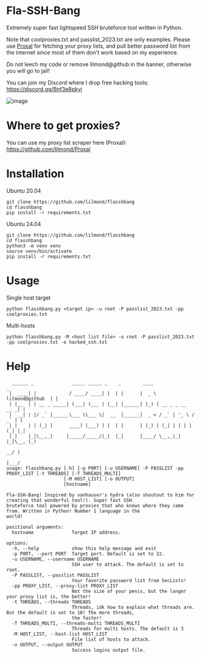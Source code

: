 # Fla-SSH-Bang
Extremely super fast lightspeed SSH bruteforce tool written in Python.

Note that coolproxies.txt and passlist_2023.txt are only examples. Please use [Proxal](https://github.com/lilmond/Proxal) for fetching your proxy lists, and pull better password list from the internet since most of them don't work based on my experience.

Do not leech my code or remove lilmond@github in the banner, otherwise you will go to jail!

You can join my Discord where I drop free hacking tools: https://discord.gg/Bnf3e8pkyj

![image](https://github.com/user-attachments/assets/a45ef85b-e9b7-4c2a-acf2-84d932df7186)

# Where to get proxies?
You can use my proxy list scraper here (Proxal): https://github.com/lilmond/Proxal

# Installation
Ubuntu 20.04
```
git clone https://github.com/lilmond/flasshbang
cd flasshbang
pip install -r requirements.txt
```
Ubuntu 24.04
```
git clone https://github.com/lilmond/flasshbang
cd flasshbang
python3 -m venv venv
source venv/bin/activate
pip install -r requirements.txt
```

# Usage
Single host target
```
python flasshbang.py <target ip> -u root -P passlist_2023.txt -pp coolproxies.txt 
```

Multi-hosts
```
python flasshbang.py -M <host list file> -u root -P passlist_2023.txt -pp coolproxies.txt -o hacked_ssh.txt 
```

# Help
```
  ______ _              _____ _____ _    _        ____                    _
 |  ____| |            / ____/ ____| |  | |      |  _ \  lilmond@github  | |
 | |__  | | __ _ _____| (___| (___ | |__| |______| |_) | __ _ _ __   __ _| |
 |  __| | |/ _` |______\___ \\___ \|  __  |______|  _ < / _` | '_ \ / _` | |
 | |    | | (_| |      ____) |___) | |  | |      | |_) | (_| | | | | (_| |_|
 |_|    |_|\__,_|     |_____/_____/|_|  |_|      |____/ \__,_|_| |_|\__, (_)
                                                                     __/ |
                                                                    |___/
usage: flasshbang.py [-h] [-p PORT] [-u USERNAME] -P PASSLIST -pp PROXY_LIST [-t THREADS] [-T THREADS_MULTI]
                     [-M HOST_LIST] [-o OUTPUT]
                     [hostname]

Fla-SSH-Bang! Inspired by vanhauser's hydra (also shoutout to him for creating that wonderful tool!). Super fast SSH
bruteforce tool powered by proxies that who knows where they came from. Written in Python! Number 1 language in the
world!

positional arguments:
  hostname              Target IP address.

options:
  -h, --help            show this help message and exit
  -p PORT, --port PORT  Target port. Default is set to 22.
  -u USERNAME, --username USERNAME
                        SSH user to attack. The default is set to root.
  -P PASSLIST, --passlist PASSLIST
                        Your favorite password list from SecLists!
  -pp PROXY_LIST, --proxy-list PROXY_LIST
                        Not the size of your penis, but the longer your proxy list is, the better!
  -t THREADS, --threads THREADS
                        Threads, idk how to explain what threads are. But the default is set to 10! The more threads,
                        the faster!
  -T THREADS_MULTI, --threads-multi THREADS_MULTI
                        Threads for multi hosts. The default is 3
  -M HOST_LIST, --host-list HOST_LIST
                        File list of hosts to attack.
  -o OUTPUT, --output OUTPUT
                        Success logins output file.
```
